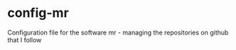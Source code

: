 # config-mr
Configuration file for the software mr - managing the repositories on github that I follow
